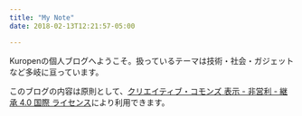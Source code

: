 ```yaml
---
title: "My Note"
date: 2018-02-13T12:21:57-05:00

---
```

Kuropenの個人ブログへようこそ。扱っているテーマは技術・社会・ガジェットなど多岐に亘っています。

このブログの内容は原則として、[クリエイティブ・コモンズ 表示 - 非営利 - 継承 4.0 国際 ライセンス](https://creativecommons.org/licenses/by-nc-sa/4.0/)により利用できます。
